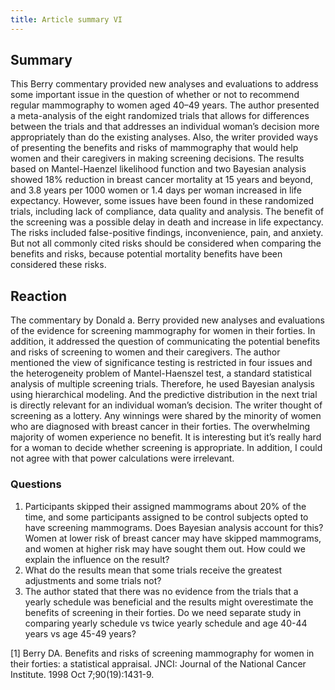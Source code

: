 ```yaml
---
title: Article summary VI
---
```


## Summary
This Berry commentary provided new analyses and evaluations to address some important issue in the question of whether or not to recommend regular mammography to women aged 40–49 years. The author presented a meta-analysis of the eight randomized trials that allows for differences between the trials and that addresses an individual woman’s decision more appropriately than do the existing analyses. Also, the writer provided ways of presenting the benefits and risks of mammography that would help women and their caregivers in making screening decisions. The results based on Mantel-Haenzel likelihood function and two Bayesian analysis showed 18% reduction in breast cancer mortality at 15 years and beyond, and 3.8 years per 1000 women or 1.4 days per woman increased in life expectancy. However, some issues have been found in these randomized trials, including lack of compliance, data quality and analysis. The benefit of the screening was a possible delay in death and increase in life expectancy. The risks included false-positive findings, inconvenience, pain, and anxiety. But not all commonly cited risks should be considered when comparing the benefits and risks, because potential mortality benefits have been considered these risks. 

## Reaction
The commentary by Donald a. Berry provided new analyses and evaluations of the evidence for screening mammography for women in their forties. In addition, it addressed the question of communicating the potential benefits and risks of screening to women and their caregivers. The author mentioned the view of significance testing is restricted in four issues and the heterogeneity problem of Mantel-Haenszel test, a standard statistical analysis of multiple screening trials. Therefore, he used Bayesian analysis using hierarchical modeling. And the predictive distribution in the next trial is directly relevant for an individual woman’s decision. The writer thought of screening as a lottery. Any winnings were shared by the minority of women who are diagnosed with breast cancer in their forties. The overwhelming majority of women experience no benefit. It is interesting but it’s really hard for a woman to decide whether screening is appropriate. In addition, I could not agree with that power calculations were irrelevant. 

### Questions
1. Participants skipped their assigned mammograms about 20% of the time, and some participants assigned to be control subjects opted to have screening mammograms. Does Bayesian analysis account for this? Women at lower risk of breast cancer may have skipped mammograms, and women at higher risk may have sought them out. How could we explain the influence on the result?
2. What do the results mean that some trials receive the greatest adjustments and some trials not?
3. The author stated that there was no evidence from the trials that a yearly schedule was beneficial and the results might overestimate the benefits of screening in their forties. Do we need separate study in comparing yearly schedule vs twice yearly schedule and age 40-44 years vs age 45-49 years?

[1] Berry DA. Benefits and risks of screening mammography for women in their forties: a statistical appraisal. JNCI: Journal of the National Cancer Institute. 1998 Oct 7;90(19):1431-9.
